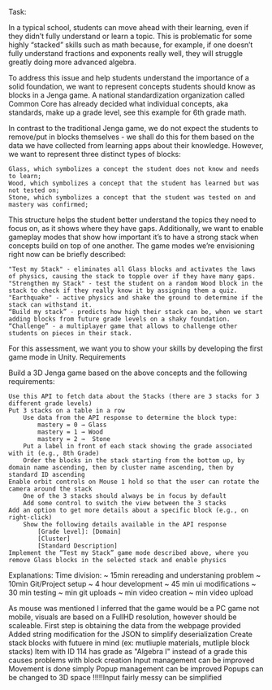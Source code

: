 Task:

In a typical school, students can move ahead with their learning, even if they didn’t fully understand or learn a topic. This is problematic for some highly “stacked” skills such as math because, for example, if one doesn’t fully understand fractions and exponents really well, they will struggle greatly doing more advanced algebra.

To address this issue and help students understand the importance of a solid foundation, we want to represent concepts students should know as blocks in a Jenga game. A national standardization organization called Common Core has already decided what individual concepts, aka standards, make up a grade level, see this example for 6th grade math.

In contrast to the traditional Jenga game, we do not expect the students to remove/put in blocks themselves - we shall do this for them based on the data we have collected from learning apps about their knowledge. However, we want to represent three distinct types of blocks:

    Glass, which symbolizes a concept the student does not know and needs to learn;
    Wood, which symbolizes a concept that the student has learned but was not tested on;
    Stone, which symbolizes a concept that the student was tested on and mastery was confirmed;

This structure helps the student better understand the topics they need to focus on, as it shows where they have gaps. Additionally, we want to enable gameplay modes that show how important it’s to have a strong stack when concepts build on top of one another. The game modes we’re envisioning right now can be briefly described:

    "Test my Stack" - eliminates all Glass blocks and activates the laws of physics, causing the stack to topple over if they have many gaps.
    "Strengthen my Stack" - test the student on a random Wood block in the stack to check if they really know it by assigning them a quiz.
    "Earthquake" - active physics and shake the ground to determine if the stack can withstand it.
    “Build my stack” - predicts how high their stack can be, when we start adding blocks from future grade levels on a shaky foundation. 
    “Challenge” - a multiplayer game that allows to challenge other students on pieces in their stack.

For this assessment, we want you to show your skills by developing the first game mode in Unity.
Requirements

Build a 3D Jenga game based on the above concepts and the following requirements:

    Use this API to fetch data about the Stacks (there are 3 stacks for 3 different grade levels)
    Put 3 stacks on a table in a row
        Use data from the API response to determine the block type:
            mastery = 0 → Glass
            mastery = 1 → Wood
            mastery = 2 →  Stone
        Put a label in front of each stack showing the grade associated with it (e.g., 8th Grade)
        Order the blocks in the stack starting from the bottom up, by domain name ascending, then by cluster name ascending, then by standard ID ascending
    Enable orbit controls on Mouse 1 hold so that the user can rotate the camera around the stack
        One of the 3 stacks should always be in focus by default
        Add some control to switch the view between the 3 stacks
    Add an option to get more details about a specific block (e.g., on right-click)
        Show the following details available in the API response
            [Grade level]: [Domain]
            [Cluster]
            [Standard Description]
    Implement the “Test my Stack” game mode described above, where you remove Glass blocks in the selected stack and enable physics


Explanations:
Time division:
 ~ 15min rereading and understaning problem
 ~ 10min Git/Project setup 
 ~ 4 hour development
 ~ 45 min ui modifications 
 ~ 30 min testing
 ~  min git uploads
 ~  min video creation
 ~  min video upload


As mouse was mentioned I inferred that the game would be a PC game not mobile, visuals are based on a FullHD resolution, however should be scaleable.
First step is obtaining the data from the webpage provided
Added string modification for the JSON to simplify deserialization
Create stack blocks with futuere in mind (ex: mutliuple materials, mutliple block stacks)
Item with ID 114 has grade as "Algebra I" instead of a grade this causes problems with block creation
Input management can be improved
Movement is done simply
Popup management can be improved
Popups can be changed to 3D space
!!!!!Input fairly messy can be simplified